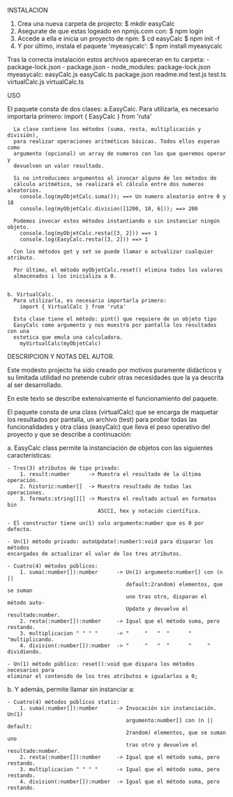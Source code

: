  INSTALACION
 
  1. Crea una nueva carpeta de projecto:
      $ mkdir easyCalc
  2. Asegurate de que estas logeado en npmjs.com con:
      $ npm login
  3. Accede a ella e inicia un proyecto  de npm:
      $ cd easyCalc
      $ npm init -f
  4. Y por último, instala el paquete 'myeasycalc':
      $ npm install myeasycalc

  Tras la correcta instalación estos archivos apareceran en tu carpeta:
    - package-lock.json
    - package.json
    - node_modules:
          package-lock.json
          myeasycalc:
              easyCalc.js
              easyCalc.ts
              package.json
              readme.md
              test.js
              test.ts
              virtualCalc.js
              virtualCalc.ts
 

 USO

  El paquete consta de dos clases:
    a.EasyCalc.
      Para utilizarla, es necesario importarla primero:
        import { EasyCalc } from 'ruta'
    
      La clase contiene los métodos (suma, resta, multiplicación y división),
      para realizar operaciones aritméticas básicas. Todos ellos esperan como
      argumento (opcional) un array de numeros con los que queremos operar y
      devuelven un valor resultado.
        
      Si no introducimos argumentos al invocar alguno de los métodos de
      cálculo aritmético, se realizará el cálculo entre dos numeros aleatorios.
        console.log(myObjetCalc.suma()); ==> Un numero aleatorio entre 0 y 18
        console.log(myObjetCalc.division([1200, 10, 6])); ==> 200

      Podemos invocar estos métodos instantiando o sin instanciar ningún objeto.
        console.log(myObjetCalc.resta([3, 2])) ==> 1
        console.log(EasyCalc.resta([3, 2])) ==> 1
      
      Con los métodos get y set se puede llamar o actualizar cualquier atributo.

      Por último, el método myObjetCalc.reset() elimina todos los valores
      almacenados i los inicializa a 0.
    

    b. VirtualCalc.
      Para utilizarla, es necesario importarla primero:
        import { VirtualCalc } from 'ruta'

      Esta clase tiene el método: pint() que requiere de un objeto tipo
      EasyCalc como argumento y nos muestra por pantalla los resultados con una
      estetica que emula una calculadora.
        myVirtualCalc(myObjetCalc)



 DESCRIPCION Y NOTAS DEL AUTOR.

 Este modesto projecto ha sido creado por motivos puramente didácticos y su
 limitada utilidad no pretende cubrir otras necesidades que la ya descrita
 al ser desarrollado.

 En este texto se describe extensivamente el funcionamiento del paquete.

 El paquete consta de una class (virtualCalc) que se encarga de maquetar los
 resultados por pantalla, un archivo (test) para probar todas las funcionalidades
 y otra class (easyCalc) que lleva el peso operativo del proyecto y que se
 describe a continuación:
   
 a. EasyCalc class permite la instanciación de objetos con las siguientes
 características:
   
    - Tres(3) atributos de tipo privado:
        1. result:number      -> Muestra el resultado de la última operación.
        2. historic:number[]  -> Muestra resultado de todas las operaciones.
        3. formats:string[][] -> Muestra el reultado actual en formatos bin
                                 ASCCI, hex y notación científica.

    - El constructor tiene un(1) solo argumento:number que es 0 por defecto.

    - Un(1) método privado: autoUpdate(:number):void para disparar los métodos
    encargados de actualizar el valor de los tres atributos.

    - Cuatro(4) métodos públicos:
        1. suma(:number[]):number      -> Un(1) argumento:number[] con (n ||
                                          default:2random) elementos, que se suman
                                          uno tras otro, disparan el método auto-
                                          Update y devuelve el resultado:number.
        2. resta(:number[]):number     -> Igual que el método suma, pero restando.
        3. multiplicacion " " " "      -> "     "   "  "      "     "multiplicando.
        4. division(:number[]):number  -> "     "   "  "      "     "   dividiendo.
                                            
    - Un(1) método público: reset():void que dispara los métodos necesarios para
    eliminar el contenido de los tres atributos e igualarlos a 0;

 b. Y además, permite llamar sin instanciar a:
                                            
    - Cuatro(4) métodos públicos static:
        1. suma(:number[]):number      -> Invocación sin instanciación. Un(1)
                                          argumento:number[] con (n || default:
                                          2random) elementos, que se suman uno
                                          tras otro y devuelve el resultado:number.
        2. resta(:number[]):number     -> Igual que el método suma, pero restando.
        3. multiplicacion " " " "      -> Igual que el método suma, pero restando.
        4. division(:number[]):number  -> Igual que el método suma, pero restando.
